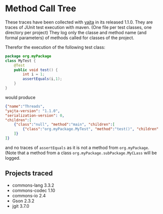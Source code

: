 # Method Call Tree

These traces have been collected with [yajta](https://github.com/diverse-project/yajta) in its released 1.1.0.
They are traces of JUnit test execution with maven. (One file per test classes, one directory per project)
They log only the classe and method name (and formal parameters) of methods called for classes of the project.

Therefor the execution of the following test class:

```Java
package org.myPackage
class MyTest {
	@Test
	public void test() {
		int i = 1;
		assertEquals(i,1);
	}
}
```

would produce
```json
{"name":"Threads", 
"yajta-version": "1.1.0", 
"serialization-version": 0, 
"children":[
	{"class":"null", "method":"main", "children":[
		{"class":"org.myPackage.MyTest", "method":"test()", "children":[]}
	]}
]}
```

and no traces of `assertEquals` as it is not a method from `org.myPackage`. (Note that a method from a class `org.myPackage.subPackage.MyCLass` will be logged.

## Projects traced

 * commons-lang 3.3.2
 * commons-codec 1.10
 * commons-io 2.4
 * Gson 2.3.2
 * jgit 3.7.0
